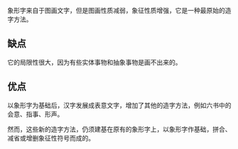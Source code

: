 象形字来自于图画文字，但是图画性质减弱，象征性质增强，它是一种最原始的造字方法。


## 缺点
它的局限性很大，因为有些实体事物和抽象事物是画不出来的。


## 优点
以象形字为基础后，汉字发展成表意文字，增加了其他的造字方法，例如六书中的会意、指事、形声。

然而，这些新的造字方法，仍须建基在原有的象形字上，以象形字作基础，拼合、减省或增删象征性符号而成的。

